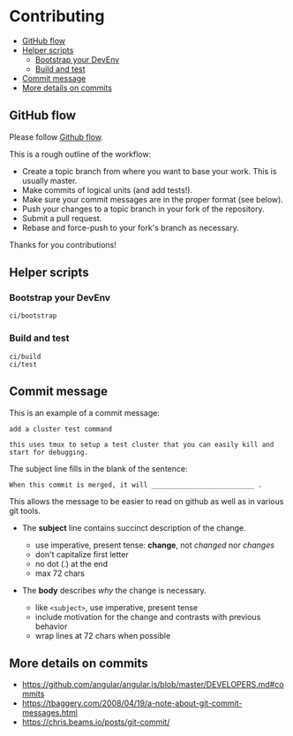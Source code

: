# Contributing

<!--TOC-->

- [GitHub flow](#github-flow)
- [Helper scripts](#helper-scripts)
  - [Bootstrap your DevEnv](#bootstrap-your-devenv)
  - [Build and test](#build-and-test)
- [Commit message](#commit-message)
- [More details on commits](#more-details-on-commits)

<!--TOC-->

## GitHub flow

Please follow [Github flow](https://guides.github.com/introduction/flow/index.html).

This is a rough outline of the workflow:

- Create a topic branch from where you want to base your work. This is usually master.
- Make commits of logical units (and add tests!).
- Make sure your commit messages are in the proper format (see below).
- Push your changes to a topic branch in your fork of the repository.
- Submit a pull request.
- Rebase and force-push to your fork's branch as necessary.

Thanks for you contributions!


## Helper scripts

### Bootstrap your DevEnv

    ci/bootstrap


### Build and test

    ci/build
    ci/test


## Commit message

This is an example of a commit message:

    add a cluster test command

    this uses tmux to setup a test cluster that you can easily kill and
    start for debugging.

The subject line fills in the blank of the sentence:

    When this commit is merged, it will __________________________ .

This allows the message to be easier to read on github
as well as in various git tools.

- The **subject** line contains succinct description of the change.
  - use imperative, present tense: **change**, not *changed* nor *changes*
  - don't capitalize first letter
  - no dot (.) at the end
  - max 72 chars

- The **body** describes *why* the change is necessary.
  - like `<subject>`, use imperative, present tense
  - include motivation for the change and contrasts with previous behavior
  - wrap lines at 72 chars when possible


## More details on commits

- https://github.com/angular/angular.js/blob/master/DEVELOPERS.md#commits
- https://tbaggery.com/2008/04/19/a-note-about-git-commit-messages.html
- https://chris.beams.io/posts/git-commit/
